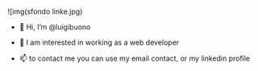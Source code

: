 
![img(sfondo linke.jpg)

- 👋 Hi, I’m @luigibuono
- 👀 I am interested in working as a web developer




- 📫 to contact me you can use my email contact, or my linkedin profile


